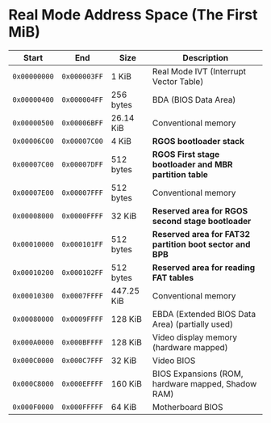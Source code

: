 # Real Mode Address Space (The First MiB)

| Start        | End          | Size       | Description                                               |
| ------------ | ------------ | -----------| ----------------------------------------------------------|
| `0x00000000` | `0x000003FF` | 1 KiB      | Real Mode IVT (Interrupt Vector Table)                    |
| `0x00000400` | `0x000004FF` | 256 bytes  | BDA (BIOS Data Area)                                      |
| `0x00000500` | `0x00006BFF` | 26.14 KiB  | Conventional memory                                       |
| `0x00006C00` | `0x00007C00` | 4 KiB      | **RGOS bootloader stack**                                 |  
| `0x00007C00` | `0x00007DFF` | 512 bytes  | **RGOS First stage bootloader and MBR partition table**   |
| `0x00007E00` | `0x00007FFF` | 512 bytes  | Conventional memory                                       |
| `0x00008000` | `0x0000FFFF` | 32 KiB     | **Reserved area for RGOS second stage bootloader**        |
| `0x00010000` | `0x000101FF` | 512 bytes  | **Reserved area for FAT32 partition boot sector and BPB** |
| `0x00010200` | `0x000102FF` | 512 bytes  | **Reserved area for reading FAT tables**                  |
| `0x00010300` | `0x0007FFFF` | 447.25 KiB | Conventional memory                                       |
| `0x00080000` | `0x0009FFFF` | 128 KiB    | EBDA (Extended BIOS Data Area) (partially used)           |
| `0x000A0000` | `0x000BFFFF` | 128 KiB    | Video display memory (hardware mapped)                    |
| `0x000C0000` | `0x000C7FFF` | 32 KiB     | Video BIOS                                                |
| `0x000C8000` | `0x000EFFFF` | 160 KiB    | BIOS Expansions (ROM, hardware mapped, Shadow RAM)        |
| `0x000F0000` | `0x000FFFFF` | 64 KiB     | Motherboard BIOS                                          |